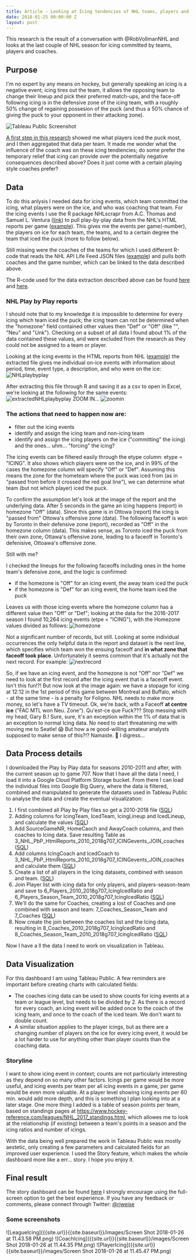 ```yaml
---
title: Article - Looking at Icing tendencies of NHL teams, players and coaches
date: 2018-01-25 00:00:00 Z
layout: post
---
```


This research is the result of a conversation with @RobVollmanNHL and looks at the last couple of NHL season for icing committed by teams, players and coaches.

## Purpose
I'm no expert by any means on hockey, but generally speaking an icing is a negative event; icing tires out the team, it allows the opposing team to change their lineup and pick their preferred match-ups, and the face-off following icing is in the defensive zone of the icing team, with a roughly 50% change of regaining possesion of the puck (and thus a 50% chance of giving the puck to your opponent in their attacking zone).

![Tableau Public Screenshot]({{site.url}}{{site.baseurl}}/images/Screen%20Shot%202018-01-19%20at%208.02.21%20PM.png)

[A first step in this research](https://public.tableau.com/profile/rj7974#!/vizhome/IcingPrototype2/Icingperteamandplayer) showed me what players iced the puck most, and I then aggregated that data per team. It made me wonder what the influence of the coach was on these icing tendiencies; do some prefer the temporary relief that icing can provide over the potentially negative consequences described above? Does it just come with a certain playing style coaches prefer?

## Data
To do this anlysis I needed data for icing events, which team committed the icing, what players were on the ice, and who was coaching that team. For the icing events I use the R package NHLscrapr from A.C. Thomas and Samuel L. Ventura ([link](https://cran.r-project.org/web/packages/nhlscrapr/index.html)) to pull play-by-play data from the NHL's HTML reports per game ([example]( http://www.nhl.com/scores/htmlreports/20172018/PL020043.HTM)). This gives me the events per game(-number), the players on ice for each team, the teams, and to a certain degree the team that iced the puck (more to follow below).

Still missing were the coaches of the teams for which I used different R-code that reads the NHL API Life Feed JSON files ([example](http://statsapi.web.nhl.com/api/v1/game/2017020019/feed/live)) and pulls both coaches and the game number, which can be linked to the data described above.

The R-code used for the data extraction described above can be found [here](https://github.com/rjweise/RESEARCH---NHL-Icing-and-Coaching-tendencies/blob/master/Rcode/R-NHL-Play-By-Play-data) and [here](https://github.com/rjweise/RESEARCH---NHL-Icing-and-Coaching-tendencies/blob/master/Rcode/R-coaching-data).

### NHL Play by Play reports
I should note that to my knowledge it is impossible to determine for every icing which team iced the puck; the icing team can not be determined when the "homezone" field contained other values then "Def" or "Off" (like "", "Neu" and "Unk"). Checking on a subset of all data I found about 1% of the data contained these values, and were excluded from the research as they could not be assigned to a team or player.

Looking at the icing events in the HTML reports from NHL ([example](http://www.nhl.com/scores/htmlreports/20162017/PL020001.HTM)) the extracted file gives me individual on-ice events with information about period, time, event type, a description, and who were on the ice: ![NHLplaybyplay]({{site.url}}{{site.baseurl}}/images/2018-01-19_11-28-13.png "NHL Play by Play report example")

After extracting this file through R and saving it as a csv to open in Excel, we're looking at the following for the same events: ![extractedNHLplaybyplay]({{site.url}}{{site.baseurl}}/images/2018-01-19_11-35-50.png "NHL Play by Play extracted example")
ZOOM IN...
![zoomin]({{site.url}}{{site.baseurl}}/images/2018-01-19_11-41-15.png)

### The actions that need to happen now are:
* filter out the icing events
* identify and assign the icing team and non-icing team
* identify and assign the icing players on the ice ("committing" the icing) and the ones... uhm... "forcing" the icing?

The icing events can be filtered easily through the etype column: etype = "ICING". It also shows which players were on the ice, and in 99% of the cases the homezone column will specify "Off" or "Def". Assuming this means the zone for the hometeam where the puck was iced from (as in "passed from before it crossed the red goal line"), we can determine what team (but not which player) iced the puck.

To confirm the assumption let's look at the image of the report and the underlying data. After 5 seconds in the game an icing happens (report) in homezone "Off" (data). Since this game is in Ottowa (report) the icing is "passed from" Ottowa's offensive zone (data). The following faceoff is won by Toronto in their defensive zone (report), recorded as "Off" in the homezone column (data). This makes sense, as Toronto iced the puck from their own zone, Ottawa's offensive zone, leading to a faceoff in Toronto's defenisive, Ottoawa's offensive zone.

Still with me?

I checked the lineups for the following faceoffs including ones in the home team's defensive zone, and the logic is confirmed:
* if the homezone is "Off" for an icing event, the away team iced the puck
* if the homezone is "Def" for an icing event, the home team iced the puck

Leaves us with those icing events where the homezone column has a different value then "Off" or "Def"; looking at the data for the 2016-2017 season I found 10,264 icing events (etpe = "ICING"), with the Homezone values divided as follows:
![homezone]({{site.url}}{{site.baseurl}}/images/2018-01-19_12-52-22.png)

Not a significant number of records, but still. Looking at some individual occurrences the only helpful data in the report and dataset is the next line, which specifies which team won the ensuing faceoff and **in what zone that faceoff took place**. Unfortunately it seems common that it's actually not the next record. For example:
![nextrecord]({{site.url}}{{site.baseurl}}/images/2018-01-19_13-01-36.png)

So, if we have an icing event, and the homezone is not "Off" nor "Def" we need to look at the first record after the icing event that is a faceoff event. Isn't this fun!?! But now look at the image again: we have a stopage for icing at 12:12 in the 1st period of this game between Montreal and Buffalo, which - at the same time - is a penalty for Foligno. NHL needs to make more money, so let's have a TV timeout. Ok, we're back, with a Faceoff **at centre ice** ("FAC	MTL won Neu. Zone"). Qu'est-ce que Fuck??? Stop messing with my head, Gary B.! Sure, sure, it's an exception within the 1% of data that is an exception to normal Icing data. No need to start threatening me with moving me to Seatle! :scream: But how a re good-willing amateur analysts supposed to make sense of this?!? Namaste. :pray: I digress...

## Data Process details
I downloaded the Play by Play data for seasons 2010-2011 and after, with the current season up to game 707. Now that I have all the data I need, I load it into a Google Cloud Platform Storage bucket. From there I can load the individual files into Google Big Query, where the data is filtered, combined and manipulated to generate the datasets used in Tableau Public to analyse the data and create the eventual visualization:

1. I first combined all Play by Play files so get a 2010-2018 file ([SQL](https://github.com/rjweise/RESEARCH---NHL-Icing-and-Coaching-tendencies/blob/master/bqsql/1_CombiningPbPfilesGBQ))
2. Adding columns for IcingTeam, IcedTeam, IcingLineup and IcedLineup, and calculate the values ([SQL](https://github.com/rjweise/RESEARCH---NHL-Icing-and-Coaching-tendencies/blob/master/bqsql/2_Adding_columns_and_calculate_values))
3. Add SourceGameNR, HomeCaoch and AwayCoach columns, and then coaches to Icing data. Save resulting Table as 3_NHL_PbP_HtmlReports_2010_2018g707_ICINGevents_JOIN_coaches ([SQL](https://github.com/rjweise/RESEARCH---NHL-Icing-and-Coaching-tendencies/blob/master/bqsql/3_AddingCoachingDataToIcingDataGBQ))
4. Add columns IcingCoach and IcedCoach to 3_NHL_PbP_HtmlReports_2010_2018g707_ICINGevents_JOIN_coaches and calculate them ([SQL](https://github.com/rjweise/RESEARCH---NHL-Icing-and-Coaching-tendencies/blob/master/bqsql/3_AddingCoachingDataToIcingDataGBQ))
5. Create a list of all players in the Icing datasets, combined with season and team. ([SQL](https://github.com/rjweise/RESEARCH---NHL-Icing-and-Coaching-tendencies/blob/master/bqsql/5_PlayersSeasonsTeamSQL))
6. Join Player list with icing data for only players, and players-season-team and save to 6_Players_2010_2018g707_IcingIcedRatio and 6_Players_Season_Team_2010_2018g707_IcingIcedRatio ([SQL](https://github.com/rjweise/RESEARCH---NHL-Icing-and-Coaching-tendencies/blob/master/bqsql/6_PlayersNrOfIcingIcedSQL))
7. We'll do the same for Coaches, creating a lost of Coaches and one combined with season and team: 
7_Coaches_Season_Team and 7_Coaches ([SQL](https://github.com/rjweise/RESEARCH---NHL-Icing-and-Coaching-tendencies/blob/master/bqsql/7_CreateCoachesList))
8. Now create the join between the coaches list and the Icing data, resulting in 8_Coaches_2010_2018g707_IcingIcedRatio and 8_Coaches_Season_Team_2010_2018g707_IcingIcedRatio ([SQL](https://github.com/rjweise/RESEARCH---NHL-Icing-and-Coaching-tendencies/blob/master/bqsql/8_CoachesNrOfIcingIcedSQL))

Now I have a ll the data I need to work on visualization in Tableau.

## Data Visualization
For this dashboard I am using Tableau Public. A few reminders are important before creating charts with calculated fields:
* The coaches icing data can be used to show counts for icing events at a team or league level, but needs to be divided by 2. As there is a record for every coach, an icing event will be added once to the coach of the icing team, and once to the coach of the iced team. We don't want to double count.
* A similar situation applies to the player icings, but as there are a changing number of players on the ice for every icing event, it would be a lot harder to use for anything other than player counts than the coaching data.

### Storyline
I want to show icing event in context; counts are not particularly interesting as they depend on so many other factors. Icings per game would be more useful, and icing events per team per all icing events in a game, per game would be even more valuable. At a player level showing icing events per 60 min. would add more depth, and this is something I plan looking into at a later stage.
One more thing I added is a table of season points per team, based on standings pages at https://www.hockey-reference.com/leagues/NHL_2017_standings.html, which allowes me to look at the relationship (if existing) between a team's points in a season and the icing ratios and number of icings.

With the data being well prepared the work in Tableau Public was mostly aestetic, only creating a few parameters and calculated fields for an improved user experience. I used the Story feature, which makes the whole dashboard more like a err... story. I hope you enjoy it.

## Final result
The story dashboard can be found [here](https://public.tableau.com/views/IcinganalysisoftheNHL/IcingNHL?:embed=y&:display_count=yes&publish=yes)
I strongly encourage using the full-screen option to get the best experience. If you have any feedback or comments, please connect through Twitter: [@rjweise](https://twitter.com/rjweise)

### Some screenshots
![LeagueIcing]({{site.url}}{{site.baseurl}}/images/Screen Shot 2018-01-26 at 11.43.58 PM.png)
![CoachIcing]({{site.url}}{{site.baseurl}}/images/Screen Shot 2018-01-26 at 11.44.35 PM.png)
![PlayerIcing]({{site.url}}{{site.baseurl}}/images/Screen Shot 2018-01-26 at 11.45.47 PM.png)
